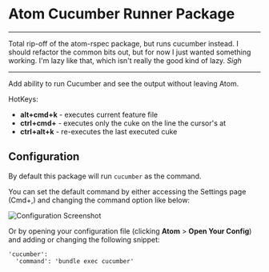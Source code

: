 # Atom Cucumber Runner Package

----

Total rip-off of the atom-rspec package, but runs cucumber instead. I should
refactor the common bits out, but for now I just wanted something working. I'm
lazy like that, which isn't really the good kind of lazy. *Sigh*

-----

Add ability to run Cucumber and see the output without leaving Atom.

HotKeys:

- __alt+cmd+k__ - executes current feature file
- __ctrl+cmd+__ - executes only the cuke on the line the cursor's at
- __ctrl+alt+k__ - re-executes the last executed cuke

## Configuration

By default this package will run `cucumber` as the command.

You can set the default command by either accessing the Settings page (Cmd+,)
and changing the command option like below:

![Configuration Screenshot](http://f.cl.ly/items/0V0w3U2M450g0p2q1g1r/Fullscreen_5_12_14__22_10.png)

Or by opening your configuration file (clicking __Atom__ > __Open Your Config__)
and adding or changing the following snippet:

    'cucumber':
      'command': 'bundle exec cucumber'
